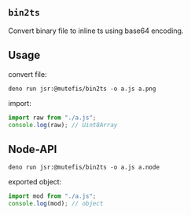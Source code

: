 ## `bin2ts`

Convert binary file to inline ts using base64 encoding.

## Usage

convert file:

```shell
deno run jsr:@mutefis/bin2ts -o a.js a.png
```

import:

```typescript
import raw from "./a.js";
console.log(raw); // Uint8Array
```

## Node-API

```shell
deno run jsr:@mutefis/bin2ts -o a.js a.node
```

exported object:

```typescript
import mod from "./a.js";
console.log(mod); // object
```
